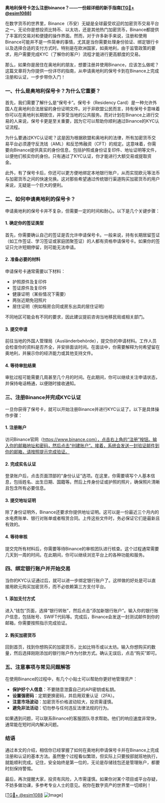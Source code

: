 **奥地利保号卡怎么注册binance？——一份超详细的新手指南[[TG💪+ @esim1088](https://t.me/s/esim1088)]**

在数字货币的世界里，Binance（币安）无疑是全球最受欢迎的加密货币交易平台之一。无论你是想投资比特币、以太坊，还是其他热门加密货币，Binance都提供了丰富的交易对和便捷的操作界面。然而，对于许多新手来说，注册和使用Binance可能并不是一件简单的事情，尤其是当你需要处理身份验证、绑定银行卡以及选择合适的支付方式时。特别是在欧洲国家，如奥地利，由于监管政策的要求，用户需要完成KYC（了解你的客户）流程才能进行更高额度的交易。

那么，如果你是居住在奥地利的朋友，想要注册并使用Binance，应该怎么做呢？这篇文章将为你提供一份详尽的指南，从申请奥地利的保号卡到在Binance上完成注册和认证，一步步带你入门！

### **一、什么是奥地利保号卡？为什么它重要？**

首先，我们需要了解什么是“保号卡”。保号卡（Residency Card）是一种允许外国人在奥地利合法居留的身份证明文件。对于非欧盟公民而言，持有保号卡意味着你可以在奥地利长期居住，并享受当地的公共服务。而对计划在Binance上进行交易的人来说，保号卡更是至关重要，因为它可以帮助你顺利通过Binance的KYC认证流程。

为什么要通过KYC认证呢？这是因为根据欧盟和奥地利的法律，所有加密货币交易平台必须遵守反洗钱（AML）和反恐怖融资（CFT）的规定。这意味着，你需要向Binance提供真实的身份信息，包括护照或身份证复印件、地址证明等文件，以便他们核实你的身份。只有通过了KYC认证，你才能进行大额交易或提取资金。

此外，有了保号卡后，你还可以更方便地绑定本地银行账户，从而实现欧元等法币与加密货币之间的快速兑换。这对那些希望通过传统银行渠道购买加密货币的用户来说，无疑是一个巨大的便利。

### **二、如何申请奥地利的保号卡？**

申请奥地利的保号卡并不复杂，但需要一定的时间和耐心。以下是几个关键步骤：

#### **1. 确定你的签证类型**
首先，你需要确认自己的签证是否允许申请保号卡。一般来说，持有长期居留签证（如工作签证、学习签证或家庭团聚签证）的人都有资格申请保号卡。如果你的签证只允许短期停留，则可能无法申请。

#### **2. 准备必要的材料**
申请保号卡通常需要以下材料：
- 护照原件及复印件
- 签证原件及复印件
- 健康证明（某些情况下需要）
- 两张近期免冠照片
- 居住证明（例如租房合同或房东出具的居住证明）

不同地区可能会有不同的要求，因此建议提前咨询当地移民局或相关部门。

#### **3. 提交申请**
前往当地的外国人管理局（Ausländerbehörde），提交你的申请材料。工作人员会检查你的资料是否齐全，并安排面谈时间。在面谈中，你需要解释为何希望留在奥地利，并展示你的经济能力或其他支持文件。

#### **4. 等待审批结果**
审批过程可能需要几周甚至几个月的时间。在此期间，你可以继续关注申请状态，并保持电话畅通，以便随时接收通知。

### **三、注册Binance并完成KYC认证**

一旦你获得了保号卡，就可以开始注册Binance并进行KYC认证了。以下是具体操作步骤：

#### **1. 注册账户**
访问Binance官网（https://www.binance.com），点击右上角的“注册”按钮。输入你的邮箱地址和密码，然后点击“创建账户”。接着，系统会发送一封验证邮件到你的邮箱，请按照提示完成验证。

#### **2. 完成实名认证**
登录账户后，点击页面顶部的“身份认证”选项。在这里，你需要填写个人基本信息，包括姓名、出生日期、国籍等。然后上传身份证或护照的照片，确保照片清晰且包含所有必要信息。

#### **3. 提交地址证明**
除了身份证明外，Binance还要求你提供地址证明。这可以是一份最近三个月内的水电费账单、银行对账单或者租赁合同。上传这些文件时，务必保证它们是最新且有效的。

#### **4. 等待审核**
提交完所有材料后，你需要等待Binance的审核团队进行核查。这个过程通常需要几天到一周的时间。在此期间，你可以继续浏览平台上的各种功能和服务。

### **四、绑定银行账户并开始交易**

当你的KYC认证通过后，就可以进一步绑定银行账户了。这样做的好处是可以直接用欧元购买加密货币，而不必依赖第三方支付平台。

#### **1. 添加支付方式**
进入“钱包”页面，选择“银行转账”，然后点击“添加新银行账户”。输入你的银行账户信息，包括账号、SWIFT代码等。完成后，Binance会发送一封测试邮件到你的邮箱，你需要按照指示完成验证。

#### **2. 购买加密货币**
回到首页，找到你想购买的加密货币，比如比特币或以太坊。输入你想购买的数量，然后选择刚刚添加的银行账户作为付款方式。确认无误后，点击“购买”即可。

### **五、注意事项与常见问题解答**

在使用Binance的过程中，有几个小贴士可以帮助你更好地管理资产：

- **保护好个人信息**：不要随意泄露自己的API密钥或私钥。
- **设置强密码**：定期更换密码，并启用双重认证（2FA）。
- **注意市场波动**：加密货币价格波动较大，投资需谨慎。
- **避免非法活动**：切勿参与任何违反法律法规的行为。

如果遇到问题，可以联系Binance的客服团队寻求帮助。他们的响应速度非常快，通常能在短时间内解决问题。

### **结语**

通过本文的介绍，相信你已经掌握了如何在奥地利申请保号卡并在Binance上完成注册和认证的基本方法。虽然整个过程看似繁琐，但实际上只要按部就班地执行，就能顺利完成。记住，安全始终是第一位的，无论是存储钱包还是管理账户，都要时刻保持警惕。

最后，再次提醒大家，投资有风险，入市需谨慎。如果你对某个项目或平台存疑，不妨多做功课，多参考专业人士的意见。祝你在数字资产的世界里一切顺利！

[[TG💪+ @esim1088](https://t.me/s/esim1088) ![Image](https://i.postimg.cc/4NQfJmqS/Snipaste-2025-05-13-00-14-12.png)]
